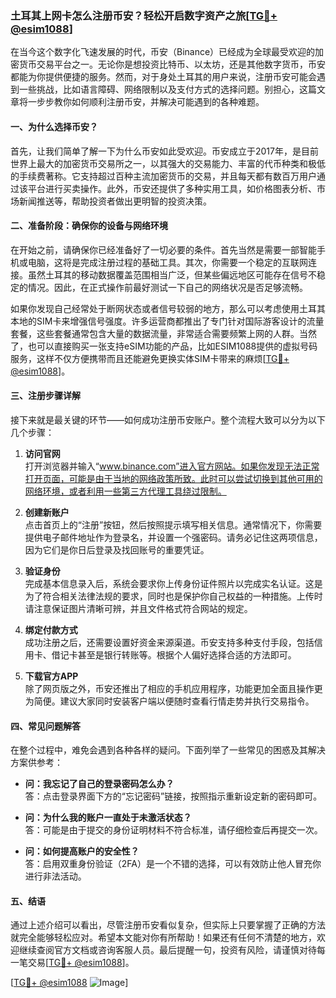 ### 土耳其上网卡怎么注册币安？轻松开启数字资产之旅[[TG💪+ @esim1088](https://t.me/s/esim1088)]

在当今这个数字化飞速发展的时代，币安（Binance）已经成为全球最受欢迎的加密货币交易平台之一。无论你是想投资比特币、以太坊，还是其他数字货币，币安都能为你提供便捷的服务。然而，对于身处土耳其的用户来说，注册币安可能会遇到一些挑战，比如语言障碍、网络限制以及支付方式的选择问题。别担心，这篇文章将一步步教你如何顺利注册币安，并解决可能遇到的各种难题。

#### 一、为什么选择币安？

首先，让我们简单了解一下为什么币安如此受欢迎。币安成立于2017年，是目前世界上最大的加密货币交易所之一，以其强大的交易能力、丰富的代币种类和极低的手续费著称。它支持超过百种主流加密货币的交易，并且每天都有数百万用户通过该平台进行买卖操作。此外，币安还提供了多种实用工具，如价格图表分析、市场新闻推送等，帮助投资者做出更明智的投资决策。

#### 二、准备阶段：确保你的设备与网络环境

在开始之前，请确保你已经准备好了一切必要的条件。首先当然是需要一部智能手机或电脑，这将是完成注册过程的基础工具。其次，你需要一个稳定的互联网连接。虽然土耳其的移动数据覆盖范围相当广泛，但某些偏远地区可能存在信号不稳定的情况。因此，在正式操作前最好测试一下自己的网络状况是否足够流畅。

如果你发现自己经常处于断网状态或者信号较弱的地方，那么可以考虑使用土耳其本地的SIM卡来增强信号强度。许多运营商都推出了专门针对国际游客设计的流量套餐，这些套餐通常包含大量的数据流量，非常适合需要频繁上网的人群。当然了，也可以直接购买一张支持eSIM功能的产品，比如ESIM1088提供的虚拟号码服务，这样不仅方便携带而且还能避免更换实体SIM卡带来的麻烦[[TG💪+ @esim1088](https://t.me/s/esim1088)]。

#### 三、注册步骤详解

接下来就是最关键的环节——如何成功注册币安账户。整个流程大致可以分为以下几个步骤：

1. **访问官网**  
   打开浏览器并输入“www.binance.com”进入官方网站。如果你发现无法正常打开页面，可能是由于当地的网络政策所致。此时可以尝试切换到其他可用的网络环境，或者利用一些第三方代理工具绕过限制。

2. **创建新账户**  
   点击首页上的“注册”按钮，然后按照提示填写相关信息。通常情况下，你需要提供电子邮件地址作为登录名，并设置一个强密码。请务必记住这两项信息，因为它们是你日后登录及找回账号的重要凭证。

3. **验证身份**  
   完成基本信息录入后，系统会要求你上传身份证件照片以完成实名认证。这是为了符合相关法律法规的要求，同时也是保护你自己权益的一种措施。上传时请注意保证图片清晰可辨，并且文件格式符合网站的规定。

4. **绑定付款方式**  
   成功注册之后，还需要设置好资金来源渠道。币安支持多种支付手段，包括信用卡、借记卡甚至是银行转账等。根据个人偏好选择合适的方法即可。

5. **下载官方APP**  
   除了网页版之外，币安还推出了相应的手机应用程序，功能更加全面且操作更为简便。建议大家同时安装客户端以便随时查看行情走势并执行交易指令。

#### 四、常见问题解答

在整个过程中，难免会遇到各种各样的疑问。下面列举了一些常见的困惑及其解决方案供参考：

- **问：我忘记了自己的登录密码怎么办？**  
  答：点击登录界面下方的“忘记密码”链接，按照指示重新设定新的密码即可。

- **问：为什么我的账户一直处于未激活状态？**  
  答：可能是由于提交的身份证明材料不符合标准，请仔细检查后再提交一次。

- **问：如何提高账户的安全性？**  
  答：启用双重身份验证（2FA）是一个不错的选择，可以有效防止他人冒充你进行非法活动。

#### 五、结语

通过上述介绍可以看出，尽管注册币安看似复杂，但实际上只要掌握了正确的方法就完全能够轻松应对。希望本文能对你有所帮助！如果还有任何不清楚的地方，欢迎继续查阅官方文档或咨询客服人员。最后提醒一句，投资有风险，请谨慎对待每一笔交易[[TG💪+ @esim1088](https://t.me/s/esim1088)]。

[[TG💪+ @esim1088](https://t.me/s/esim1088) ![Image](https://i.postimg.cc/4NQfJmqS/Snipaste-2025-05-13-00-14-12.png)]